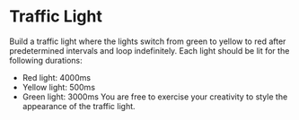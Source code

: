 # Traffic Light

Build a traffic light where the lights switch from green to yellow to red after predetermined intervals and loop indefinitely. Each light should be lit for the following durations:

- Red light: 4000ms
- Yellow light: 500ms
- Green light: 3000ms
You are free to exercise your creativity to style the appearance of the traffic light.